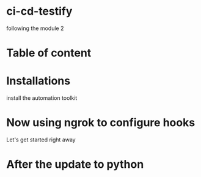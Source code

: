 # ci-cd-testify
following the module 2

# Table of content

# Installations

install the automation toolkit

# Now using ngrok to configure hooks

Let's get started right away

# After the update to python

